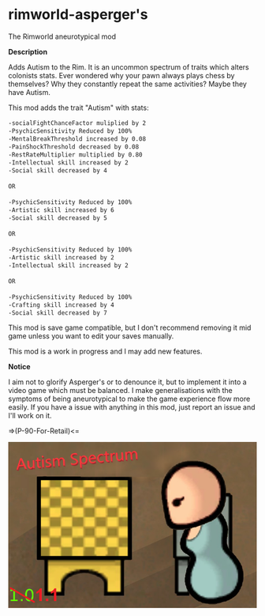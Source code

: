# <b>rimworld-asperger's</b>

The Rimworld aneurotypical mod

<b>Description</b>

Adds Autism to the Rim. It is an uncommon spectrum of traits which alters colonists stats.
Ever wondered why your pawn always plays chess by themselves? Why they constantly repeat the same activities? Maybe they have Autism.

This mod adds the trait "Autism" with stats:

    -socialFightChanceFactor muliplied by 2
    -PsychicSensitivity Reduced by 100%
    -MentalBreakThreshold increased by 0.08
    -PainShockThreshold decreased by 0.08
    -RestRateMultiplier multiplied by 0.80
    -Intellectual skill increased by 2
    -Social skill decreased by 4

    OR

    -PsychicSensitivity Reduced by 100%
    -Artistic skill increased by 6
    -Social skill decreased by 5

    OR

    -PsychicSensitivity Reduced by 100%
    -Artistic skill increased by 2
    -Intellectual skill increased by 2

    OR

    -PsychicSensitivity Reduced by 100%
    -Crafting skill increased by 4
    -Social skill decreased by 7

This mod is save game compatible, but I don't recommend removing it mid game unless you want to edit your saves manually.

This mod is a work in progress and I may add new features.

<b>Notice</b>

I aim not to glorify Asperger's or to denounce it, but to implement it into a video game which must be balanced. I make generalisations with the symptoms of being aneurotypical to make the game experience flow more easily. If you have a issue with anything in this mod, just report an issue and I'll work on it.

=>(P-90-For-Retail)&lt;=

<img src="About/Preview.png">
